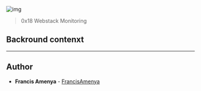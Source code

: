![img](https://assets.imaginablefutures.com/media/images/ALX_Logo.max-200x150.png)
  > 0x18 Webstack Monitoring

## Backround contenxt

---

## Author
* **Francis Amenya** - [FrancisAmenya](https://github.com/FrancisAmenya)

